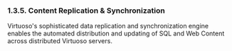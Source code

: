 <div id="oreplandsync" class="section">

<div class="titlepage">

<div>

<div>

### 1.3.5. Content Replication & Synchronization

</div>

</div>

</div>

Virtuoso's sophisticated data replication and synchronization engine
enables the automated distribution and updating of SQL and Web Content
across distributed Virtuoso servers.

</div>
